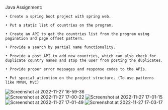 Java Assignment:

    • Create a spring boot project with spring web.

    • Put a static list of countries on the program.

    • Create an API to get the countries list from the program using pagination and page offset pattern.

    • Provide a search by partial name functionality.

    • Provide a post API to add new countries, which can also check for duplicate country names and stop the user from posting the duplicates.

    • Provide proper error messages and response codes to the APIs.

    • Put special attention on the project structure. (To use patterns like MVVM, MVC)
    
    
    
  
![Screenshot at 2022-11-27 16-59-36](https://user-images.githubusercontent.com/55488549/204133521-092029fc-8dfc-4dcf-b666-c2982acd2b25.png)
![Screenshot at 2022-11-27 17-00-22](https://user-images.githubusercontent.com/55488549/204133524-fc14c890-d548-43de-b4ae-f2e7a8ff52da.png)
![Screenshot at 2022-11-27 17-01-15](https://user-images.githubusercontent.com/55488549/204133525-34d07fd6-b172-40cf-8da7-9c4234bad168.png)
![Screenshot at 2022-11-27 17-01-49](https://user-images.githubusercontent.com/55488549/204133526-b5e18b8f-6504-4a1f-bddb-57360f4d45e0.png)
![Screenshot at 2022-11-27 17-03-17](https://user-images.githubusercontent.com/55488549/204133528-5358dd51-2f23-4c4a-a524-c635d833a1dc.png)
